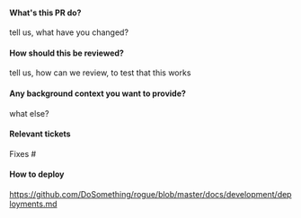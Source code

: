 #### What's this PR do?
tell us, what have you changed?

#### How should this be reviewed?
tell us, how can we review, to test that this works

#### Any background context you want to provide?
what else?

#### Relevant tickets
Fixes #

#### How to deploy
https://github.com/DoSomething/rogue/blob/master/docs/development/deployments.md
